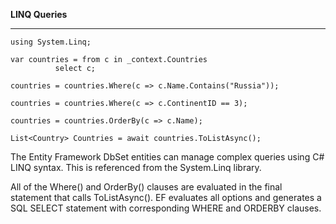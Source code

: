 **LINQ Queries**
***
```
using System.Linq;

var countries = from c in _context.Countries
          select c;

countries = countries.Where(c => c.Name.Contains("Russia"));

countries = countries.Where(c => c.ContinentID == 3);

countries = countries.OrderBy(c => c.Name);

List<Country> Countries = await countries.ToListAsync();
```
The Entity Framework DbSet entities can manage complex queries using C# LINQ syntax. This is referenced from the System.Linq library.

All of the Where() and OrderBy() clauses are evaluated in the final statement that calls ToListAsync(). EF evaluates all options and generates a SQL SELECT statement with corresponding WHERE and ORDERBY clauses.

